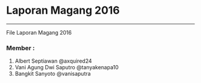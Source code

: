 # Laporan Magang 2016
---------------------
File Laporan Magang 2016

### Member :
1. Albert Septiawan @axquired24
2. Vani Agung Dwi Saputro @tanyakenapa10
3. Bangkit Sanyoto @vanisaputra
